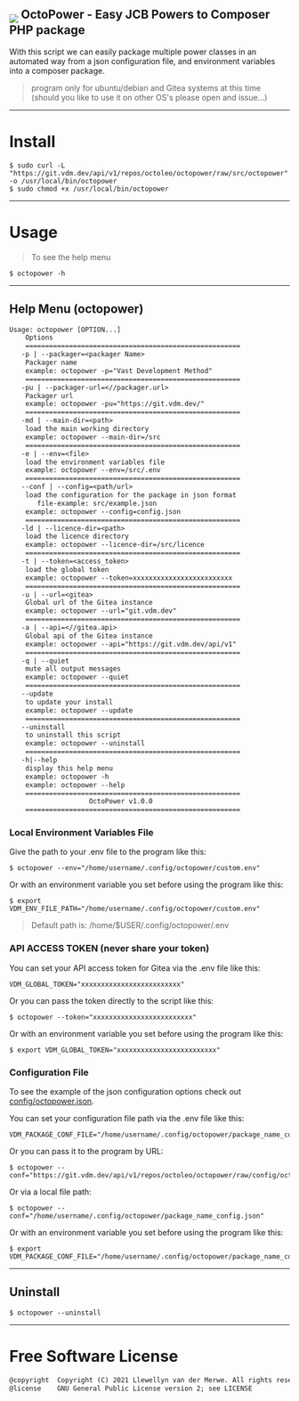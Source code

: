 <h2><img align="middle" src="https://raw.githubusercontent.com/odb/official-bash-logo/master/assets/Logos/Icons/PNG/64x64.png" >
OctoPower - Easy JCB Powers to Composer PHP package
</h2>

With this script we can easily package multiple power classes in an automated way from a json configuration file, and environment variables into a composer package.

> program only for ubuntu/debian and Gitea systems at this time (should you like to use it on other OS's please open and issue...)
---
# Install
```shell
$ sudo curl -L "https://git.vdm.dev/api/v1/repos/octoleo/octopower/raw/src/octopower" -o /usr/local/bin/octopower
$ sudo chmod +x /usr/local/bin/octopower
```
---
# Usage
> To see the help menu
```shell
$ octopower -h
```
---
## Help Menu (octopower)
```txt
Usage: octopower [OPTION...]
	Options
	======================================================
   -p | --packager=<packager Name>
    Packager name
    example: octopower -p="Vast Development Method"
    ======================================================
   -pu | --packager-url=<//packager.url>
    Packager url
    example: octopower -pu="https://git.vdm.dev/"
    ======================================================
   -md | --main-dir=<path>
    load the main working directory
    example: octopower --main-dir=/src
    ======================================================
   -e | --env=<file>
    load the environment variables file
    example: octopower --env=/src/.env
    ======================================================
   --conf | --config=<path/url>
    load the configuration for the package in json format
       file-example: src/example.json
    example: octopower --config=config.json
    ======================================================
   -ld | --licence-dir=<path>
    load the licence directory
    example: octopower --licence-dir=/src/licence
    ======================================================
   -t | --token=<access_token>
    load the global token
    example: octopower --token=xxxxxxxxxxxxxxxxxxxxxxxxx
    ======================================================
   -u | --url=<gitea>
    Global url of the Gitea instance
    example: octopower --url="git.vdm.dev"
    ======================================================
   -a | --api=<//gitea.api>
    Global api of the Gitea instance
    example: octopower --api="https://git.vdm.dev/api/v1"
    ======================================================
   -q | --quiet
    mute all output messages
    example: octopower --quiet
    ======================================================
   --update
    to update your install
    example: octopower --update
    ======================================================
   --uninstall
    to uninstall this script
    example: octopower --uninstall
    ======================================================
   -h|--help
    display this help menu
    example: octopower -h
    example: octopower --help
    ======================================================
                    OctoPower v1.0.0
    ======================================================
```

### Local Environment Variables File

Give the path to your .env file to the program like this:
```shell
$ octopower --env="/home/username/.config/octopower/custom.env"
```
Or with an environment variable you set before using the program like this:
```shell
$ export VDM_ENV_FILE_PATH="/home/username/.config/octopower/custom.env"
```

> Default path is: /home/$USER/.config/octopower/.env

### API ACCESS TOKEN (never share your token)

You can set your API access token for Gitea via the .env file like this:
```shell
VDM_GLOBAL_TOKEN="xxxxxxxxxxxxxxxxxxxxxxxxx"
```
Or you can pass the token directly to the script like this:
```shell
$ octopower --token="xxxxxxxxxxxxxxxxxxxxxxxxx"
```
Or with an environment variable you set before using the program like this:
```shell
$ export VDM_GLOBAL_TOKEN="xxxxxxxxxxxxxxxxxxxxxxxxx"
```

### Configuration File

To see the example of the json configuration options check out [config/octopower.json](https://git.vdm.dev/octoleo/octopower/src/branch/master/config/octopower.json).

You can set your configuration file path via the .env file like this:
```shell
VDM_PACKAGE_CONF_FILE="/home/username/.config/octopower/package_name_config.json"
```
Or you can pass it to the program by URL:
```shell
$ octopower --conf="https://git.vdm.dev/api/v1/repos/octoleo/octopower/raw/config/octopower.json"
```
Or via a local file path:
```shell
$ octopower --conf="/home/username/.config/octopower/package_name_config.json"
```
Or with an environment variable you set before using the program like this:
```shell
$ export VDM_PACKAGE_CONF_FILE="/home/username/.config/octopower/package_name_config.json"
```

---
## Uninstall
```shell
$ octopower --uninstall
```
---
# Free Software License
```txt
@copyright  Copyright (C) 2021 Llewellyn van der Merwe. All rights reserved.
@license    GNU General Public License version 2; see LICENSE
```
